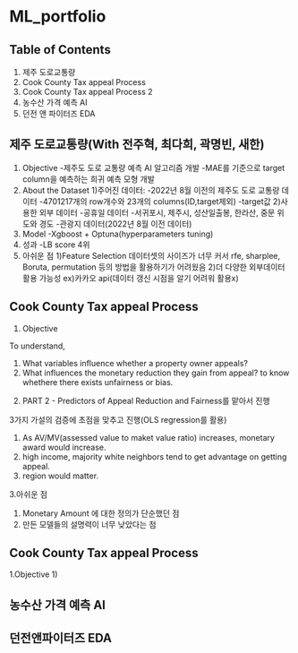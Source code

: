 # ML_portfolio

## Table of Contents

 1. 제주 도로교통량 
 2. Cook County Tax appeal Process
 3. Cook County Tax appeal Process 2
 4. 농수산 가격 예측 AI
 5. 던전 앤 파이터즈 EDA
 
## 제주 도로교통량(With 전주혁, 최다희, 곽명빈, 새한)
  1. Objective
    -제주도 도로 교통량 예측 AI 알고리즘 개발
    -MAE를 기준으로 target column을 예측하는 희귀 예측 모형 개발
  2. About the Dataset
    1)주어진 데이터:
      -2022년 8월 이전의 제주도 도로 교통량 데이터
      -4701217개의 row개수와 23개의 columns(ID,target제외)
      -target값 
    2)사용한 외부 데이터
      -공휴일 데이터
      -서귀포시, 제주시, 성산일출봉, 한라산, 중문 위도와 경도
      -관광지 데이터(2022년 8월 이전 데이터)
  3. Model
    -Xgboost + Optuna(hyperparameters tuning)
  4. 성과
    -LB score 4위
  5. 아쉬운 점
    1)Feature Selection 데이터셋의 사이즈가 너무 커서 rfe, sharplee, Boruta, permutation 등의 방법을 활용하기가 어려웠음 
    2)더 다양한 외부데이터 활용 가능성 ex)카카오 api(데이터 갱신 시점을 알기 어려워 활용x)

## Cook County Tax appeal Process
  1. Objective
   
   To understand,
   1) What variables influence whether a property owner appeals?
   2) What influences the monetary reduction they gain from appeal?
   to know whethere there exists unfairness or bias.
  
  2. PART 2 - Predictors of Appeal Reduction and Fairness를 맡아서 진행
   
   3가지 가설의 검증에 초점을 맞추고 진행(OLS regression를 활용)
   1) As AV/MV(assessed value to maket value ratio) increases, monetary award would increase.
   2) high income, majority white neighbors tend to get advantage on getting appeal.
   3) region would matter.
   
  3.아쉬운 점
   
   1) Monetary Amount 에 대한 정의가 단순했던 점
   2) 만든 모델들의 설명력이 너무 낮았다는 점
   
## Cook County Tax appeal Process
  1.Objective
   1)
   
   
   
   
   
## 농수산 가격 예측 AI

## 던전앤파이터즈 EDA


